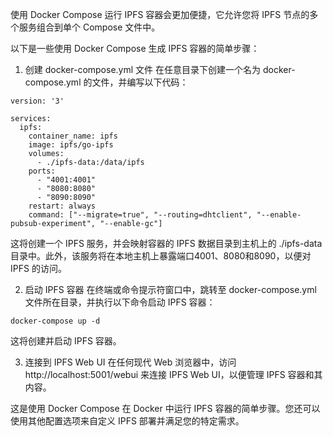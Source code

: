 使用 Docker Compose 运行 IPFS 容器会更加便捷，它允许您将 IPFS 节点的多个服务组合到单个 Compose 文件中。

以下是一些使用 Docker Compose 生成 IPFS 容器的简单步骤：

1. 创建 docker-compose.yml 文件
在任意目录下创建一个名为 docker-compose.yml 的文件，并编写以下代码：

```
version: '3'

services:
  ipfs:
    container_name: ipfs
    image: ipfs/go-ipfs
    volumes:
      - ./ipfs-data:/data/ipfs
    ports:
      - "4001:4001"
      - "8080:8080"
      - "8090:8090"
    restart: always
    command: ["--migrate=true", "--routing=dhtclient", "--enable-pubsub-experiment", "--enable-gc"]
```

这将创建一个 IPFS 服务，并会映射容器的 IPFS 数据目录到主机上的 ./ipfs-data 目录中。此外，该服务将在本地主机上暴露端口4001、8080和8090，以便对 IPFS 的访问。

2. 启动 IPFS 容器
在终端或命令提示符窗口中，跳转至 docker-compose.yml 文件所在目录，并执行以下命令启动 IPFS 容器：

```
docker-compose up -d
```

这将创建并启动 IPFS 容器。

3. 连接到 IPFS Web UI
在任何现代 Web 浏览器中，访问 http://localhost:5001/webui 来连接 IPFS Web UI，以便管理 IPFS 容器和其内容。

这是使用 Docker Compose 在 Docker 中运行 IPFS 容器的简单步骤。您还可以使用其他配置选项来自定义 IPFS 部署并满足您的特定需求。